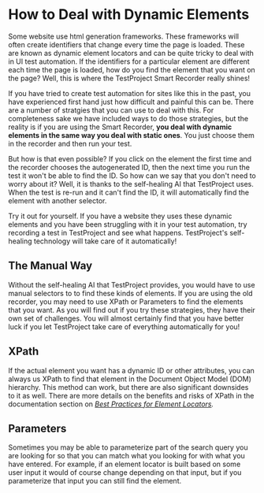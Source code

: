 # How to Deal with Dynamic Elements

Some website use html generation frameworks. These frameworks will often create identifiers that change every time the page is loaded. These are known as dynamic element locators and can be quite tricky to deal with in UI test automation. If the identifiers for a particular element are different each time the page is loaded, how do you find the element that you want on the page? Well, this is where the TestProject Smart Recorder really shines!

If you have tried to create test automation for sites like this in the past, you have experienced first hand just how difficult and painful this can be. There are a number of stratgies that you can use to deal with this. For completeness sake we have included ways to do those strategies, but the reality is if you are using the Smart Recorder, **you deal with dynamic elements in the same way you deal with static ones**. You just choose them in the recorder and then run your test.

But how is that even possible? If you click on the element the first time and the recorder chooses the autogenerated ID, then the next time you run the test it won't be able to find the ID. So how can we say that you don't need to worry about it? Well, it is thanks to the self-healing AI that TestProject uses. When the test is re-run and it can't find the ID, it will automatically find the element with another selector. 

Try it out for yourself. If you have a website they uses these dynamic elements and you have been struggling with it in your test automation, try recording a test in TestProject and see what happens. TestProject's self-healing technology will take care of it automatically!

## The Manual Way

Without the self-healing AI that TestProject provides, you would have to use manual selectors to to find these kinds of elements. If you are using the old recorder, you may need to use XPath or Parameters to find the elements that you want. As you will find out if you try these strategies, they have their own set of challenges. You will almost certainly find that you have better luck if you let TestProject take care of everything automatically for you!

## XPath

If the actual element you want has a dynamic ID or other attributes, you can always us XPath to find that element in the Document Object Model \(DOM\) hierarchy. This method can work, but there are also significant downsides to it as well. There are more details on the benefits and risks of XPath in the documentation section on [_Best Practices for Element Locators_](best-practices-for-element-locators.md#xpath)_._

## Parameters

Sometimes you may be able to parameterize part of the search query you are looking for so that you can match what you looking for with what you have entered. For example, if an element locator is built based on some user input it would of course change depending on that input, but if you parameterize that input you can still find the element.

## 

